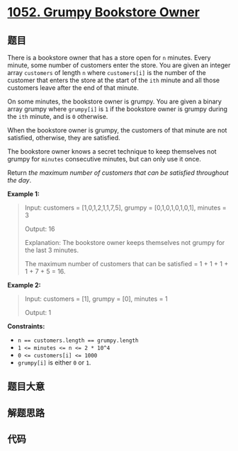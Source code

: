 # [1052. Grumpy Bookstore Owner](https://leetcode.com/problems/grumpy-bookstore-owner/)

## 题目

There is a bookstore owner that has a store open for `n` minutes. Every
minute, some number of customers enter the store. You are given an integer
array `customers` of length `n` where `customers[i]` is the number of the
customer that enters the store at the start of the `ith` minute and all those
customers leave after the end of that minute.

On some minutes, the bookstore owner is grumpy. You are given a binary array
grumpy where `grumpy[i]` is `1` if the bookstore owner is grumpy during the
`ith` minute, and is `0` otherwise.

When the bookstore owner is grumpy, the customers of that minute are not
satisfied, otherwise, they are satisfied.

The bookstore owner knows a secret technique to keep themselves not grumpy for
`minutes` consecutive minutes, but can only use it once.

Return _the maximum number of customers that can be satisfied throughout the
day_.

**Example 1:**

> Input: customers = [1,0,1,2,1,1,7,5], grumpy = [0,1,0,1,0,1,0,1], minutes = 3
>
> Output: 16
>
> Explanation: The bookstore owner keeps themselves not grumpy for the last 3 minutes.
>
> The maximum number of customers that can be satisfied = 1 + 1 + 1 + 1 + 7 + 5 = 16.

**Example 2:**

> Input: customers = [1], grumpy = [0], minutes = 1
>
> Output: 1

**Constraints:**

- `n == customers.length == grumpy.length`
- `1 <= minutes <= n <= 2 * 10^4`
- `0 <= customers[i] <= 1000`
- `grumpy[i]` is either `0` or `1`.

## 题目大意

## 解题思路

## 代码

```javascript

```
